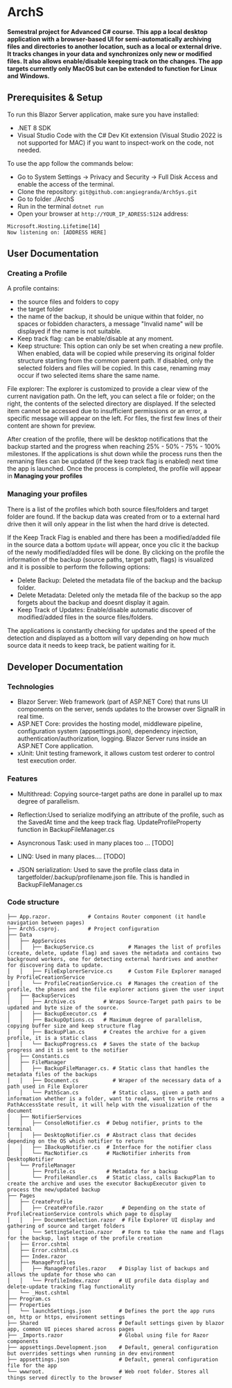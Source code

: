 # ArchS 

#### Semestral project for Advanced C# course. This app a local desktop application with a browser-based UI for semi-automatically archiving files and directories to another location, such as a local or external drive. It tracks changes in your data and synchronizes only new or modified files. It also allows enable/disable keeping track on the changes. The app targets currently only MacOS but can be extended to function for Linux and Windows.

## Prerequisites & Setup

To run this Blazor Server application, make sure you have installed:  
- .NET 8 SDK 
- Visual Studio Code with the C# Dev Kit extension (Visual Studio 2022 is not supported for MAC) if you want to inspect-work on the code, not needed.  

To use the app follow the commands below:  
- Go to System Settings -> Privacy and Security -> Full Disk Access and enable the access of the terminal.
- Clone the repository: `git@github.com:angiegranda/ArchSys.git`
- Go to folder ./ArchS 
- Run in the terminal `dotnet run`
- Open your browser at `http://YOUR_IP_ADRESS:5124` address:
```
Microsoft.Hosting.Lifetime[14] 
Now listening on: [ADDRESS HERE]
```

## User Documentation

### Creating a Profile

A profile contains: 
- the source files and folders to copy 
- the target folder 
- the name of the backup, it should be unique within that folder, no spaces or fobidden characters, a message "Invalid name" will be displayed if the name is not suitable.  
- Keep track flag: can be enable/disable at any moment.  
- Keep structure: This option can only be set when creating a new profile. When enabled, data will be copied while preserving its original folder structure starting from the common parent path. If disabled, only the selected folders and files will be copied. In this case, renaming may occur if two selected items share the same name.

File explorer: The explorer is customized to provide a clear view of the current navigation path. On the left, you can select a file or folder; on the right, the contents of the selected directory are displayed. If the selected item cannot be accessed due to insufficient permissions or an error, a specific message will appear on the left. For files, the first few lines of their content are shown for preview.

After creation of the profile, there will be desktop notifications that the backup started and the progress when reaching 25% - 50% - 75% - 100% milestones. If the applications is shut down while the process runs then the remaning files can be updated (if the keep track flag is enabled) next time the app is launched. Once the process is completed, the profile will appear in **Managing your profiles**

### Managing your profiles 

There is a list of the profiles which both source files/folders and target folder are found. If the backup data was created from or to a external hard drive then it will only appear in the list when the hard drive is detected. 

If the Keep Track Flag is enabled and there has been a modified/added file in the source data a bottom `Update` will appear, once you clic it the backup of the newly modified/added files will be done. By clicking on the profile the information of the backup (source paths, target path, flags) is visualized and it is possible to perform the following options:   
-   Delete Backup:  Deleted the metadata file of the backup and the backup folder.
-   Delete Metadata: Deleted only the metada file of the backup so the app forgets about the backup and doesnt display it again.
-   Keep Track of Updates: Enable/disable automatic discover of modified/added files in the source files/folders.

The applications is constantly checking for updates and the speed of the detection and displayed as a bottom will vary depending on how much source data it needs to keep track, be patient waiting for it. 

## Developer Documentation 

### Technologies

-   Blazor Server: Web framework (part of ASP.NET Core) that runs UI components on the server, sends updates to the browser over SignalR in real time.  
-   ASP.NET Core: provides the hosting model, middleware pipeline, configuration system (appsettings.json), dependency injection, authentication/authorization, logging. Blazor Server runs inside an ASP.NET Core application.
-   xUnit: Unit testing framework, it allows custom test orderer to control test execution order.

### Features

- Multithread: Copying source-target paths are done in parallel up to max degree of parallelism. 
- Reflection:Used to serialize modifying an attribute of the profile, such as the SavedAt time and the keep track flag.
UpdateProfileProperty function in BackupFileManager.cs
- Asyncronous Task: used in many places too ... [TODO]
- LINQ: Used in many places.... [TODO]

- JSON serialization: Used to save the profile class data in targetfolder/.backup/profilename.json file. This is handled in BackupFileManager.cs

### Code structure
```
├── App.razor.            # Contains Router component (it handle navigation between pages)
├── ArchS.csproj.         # Project configuration
├── Data
│   ├── AppServices
│   │   ├── BackupService.cs           # Manages the list of profiles (create, delete, update flag) and saves the metadata and contains two background workers, one for detecting external hardrives and another for discovering data to update.
│   │   ├── FileExplorerService.cs     # Custom File Explorer managed by ProfileCreationService 
│   │   └── ProfileCreationService.cs  # Manages the creation of the profile, the phases and the file explorer actions given the user input
│   ├── BackupServices         
│   │   ├── Archive.cs         # Wraps Source-Target path pairs to be updated and byte size of the source.
│   │   ├── BackupExecutor.cs  # 
│   │   ├── BackupOptions.cs   # Maximum degree of parallelism, copying buffer size and keep structure flag
│   │   ├── BackupPlan.cs      # Creates the archive for a given profile, it is a static class
│   │   └── BackupProgress.cs  # Saves the state of the backup progress and it is sent to the notifier
│   ├── Constants.cs              
│   ├── FileManager 
│   │   ├── BackupFileManager.cs. # Static class that handles the metadata files of the backups
│   │   ├── Document.cs           # Wraper of the necessary data of a path used in File Explorer
│   │   └── PathScan.cs           # Static class, given a path and information whether is a folder, want to read, want to write returns a PathAccessState result, it will help with the visualization of the document
│   ├── NotifierServices
│   │   ├── ConsoleNotifier.cs  # Debug notifier, prints to the terminal 
│   │   ├── DesktopNotifier.cs  # Abstract class that decides depending on the OS which notifier to return
│   │   ├── IBackupNotifier.cs  # Interface for the notifier class
│   │   └── MacNotifier.cs      # MacNotifier inherits from DesktopNotifier
│   └── ProfileManager
│       ├── Profile.cs          # Metadata for a backup 
│       └── ProfileHandler.cs   # Static class, calls BackupPlan to create the archive and uses the executor BackupExecutor given to process the new/updated backup 
├── Pages
│   ├── CreateProfile
│   │   ├── CreateProfile.razor      # Depending on the state of ProfileCreationService controls which page to display
│   │   ├── DocumentSelection.razor  # File Explorer UI display and gathering of source and target folders
│   │   └── SettingSelection.razor   # Form to take the name and flags for the backup, last stage of the profile creation
│   ├── Error.cshtml   
│   ├── Error.cshtml.cs
│   ├── Index.razor
│   ├── ManageProfiles
│   │   ├── ManageProfiles.razor    # Display list of backups and allows the update for those who can 
│   │   └── ProfileIndex.razor      # UI profile data display and delete-update tracking flag functionality
│   └── _Host.cshtml
├── Program.cs
├── Properties
│   └── launchSettings.json         # Defines the port the app runs on, http or https, enviroment settings
├── Shared                          # Default settings given by blazor app, common UI pieces shared across pages
├── _Imports.razor                  # Global using file for Razor components
├── appsettings.Development.json    # Default, general configuration but overrides settings when running in dev environment
├── appsettings.json                # Default, general configuration file for the app
└── wwwroot.                        # Web root folder. Stores all things served directly to the browser
```


